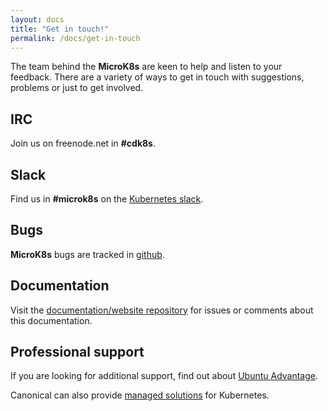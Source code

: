 ```yaml
---
layout: docs
title: "Get in touch!"
permalink: /docs/get-in-touch
---
```


The team behind the **MicroK8s** are keen to help and listen to your feedback.
There are a variety of ways to get in touch with suggestions, problems or just
to get involved.

## IRC

Join us on freenode.net in **#cdk8s**.

## Slack

Find us in **#microk8s** on the [Kubernetes slack][slack].

## Bugs

**MicroK8s** bugs  are tracked in [github][bugs].

## Documentation

Visit the [documentation/website repository][docs] for issues or comments about
this documentation.

## Professional support

If you are looking for additional support, find out about [Ubuntu Advantage][support].

Canonical can also provide [managed solutions][managed] for Kubernetes.

<!-- LINKS -->

[docs]:  https://github.com/canonical-web-and-design/microk8s.io
[bugs]: https://github.com/ubuntu/microk8s/issues
[support]: /support
[managed]: /kubernetes/managed
[slack]: http://slack.kubernetes.io/
